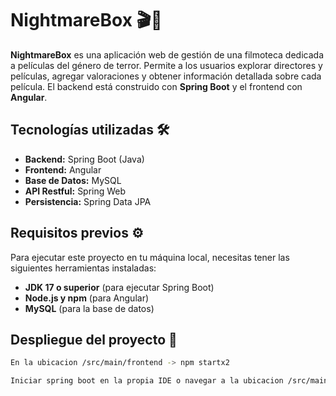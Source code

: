 # NightmareBox 🎬👻

**NightmareBox** es una aplicación web de gestión de una filmoteca dedicada a películas del género de terror. Permite a los usuarios explorar directores y películas, agregar valoraciones y obtener información detallada sobre cada película. El backend está construido con **Spring Boot** y el frontend con **Angular**.

## Tecnologías utilizadas 🛠️

- **Backend:** Spring Boot (Java)
- **Frontend:** Angular
- **Base de Datos:** MySQL
- **API Restful:** Spring Web
- **Persistencia:** Spring Data JPA

## Requisitos previos ⚙️

Para ejecutar este proyecto en tu máquina local, necesitas tener las siguientes herramientas instaladas:

- **JDK 17 o superior** (para ejecutar Spring Boot)
- **Node.js y npm** (para Angular)
- **MySQL** (para la base de datos)

## Despliegue del proyecto 🚀
```bash
En la ubicacion /src/main/frontend -> npm startx2
```
```bash
Iniciar spring boot en la propia IDE o navegar a la ubicacion /src/main/java -> ./mvnw spring-boot:run
```
